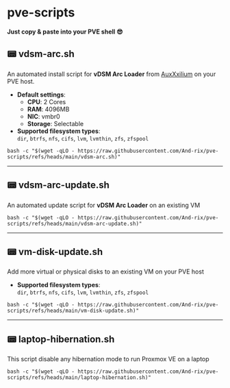 # pve-scripts 

**Just copy & paste into your PVE shell 😎**

## 📟 **vdsm-arc.sh**

An automated install script for **vDSM Arc Loader** from [AuxXxilium](https://github.com/AuxXxilium) on your PVE host.

- **Default settings**:  
  - **CPU**: 2 Cores  
  - **RAM**: 4096MB  
  - **NIC**: vmbr0  
  - **Storage**: Selectable
- **Supported filesystem types**:  
  `dir`, `btrfs`, `nfs`, `cifs`, `lvm`, `lvmthin`, `zfs`, `zfspool`   
  
```shell
bash -c "$(wget -qLO - https://raw.githubusercontent.com/And-rix/pve-scripts/refs/heads/main/vdsm-arc.sh)"
```

---

## 📟 **vdsm-arc-update.sh**

An automated update script for **vDSM Arc Loader** on an existing VM 
  
```shell
bash -c "$(wget -qLO - https://raw.githubusercontent.com/And-rix/pve-scripts/refs/heads/main/vdsm-arc-update.sh)"
```

---

## 📟 vm-disk-update.sh

Add more virtual or physical disks to an existing VM on your PVE host   

- **Supported filesystem types**:  
  `dir`, `btrfs`, `nfs`, `cifs`, `lvm`, `lvmthin`, `zfs`, `zfspool`   
  
```shell
bash -c "$(wget -qLO - https://raw.githubusercontent.com/And-rix/pve-scripts/refs/heads/main/vm-disk-update.sh)"
```

---

## 📟 laptop-hibernation.sh

This script disable any hibernation mode to run Proxmox VE on a laptop   
  
```shell
bash -c "$(wget -qLO - https://raw.githubusercontent.com/And-rix/pve-scripts/refs/heads/main/laptop-hibernation.sh)"
```
